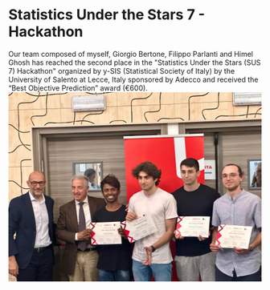# Statistics Under the Stars 7 - Hackathon

Our team composed of myself, Giorgio Bertone, Filippo Parlanti and Himel Ghosh has reached the second place in the "Statistics Under the Stars (SUS 7) Hackathon" organized by y-SIS (Statistical Society of Italy) by the University of Salento at Lecce, Italy sponsored by Adecco and received the “Best Objective Prediction” award (€600). 
![alt text](https://github.com/gianluca-24/gli_imBruttit_sus7/blob/main/img/awards.JPG)
